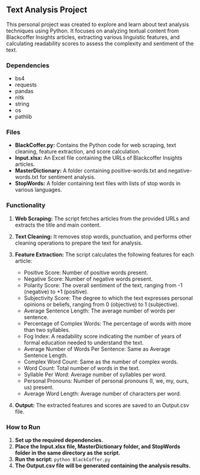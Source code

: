 ## Text Analysis Project

This personal project was created to explore and learn about text analysis techniques using Python. It focuses on analyzing textual content from Blackcoffer Insights articles, extracting various linguistic features, and calculating readability scores to assess the complexity and sentiment of the text.

### Dependencies

* bs4
* requests
* pandas
* nltk
* string
* os
* pathlib

### Files

* **BlackCoffer.py:** Contains the Python code for web scraping, text cleaning, feature extraction, and score calculation.
* **Input.xlsx:** An Excel file containing the URLs of Blackcoffer Insights articles.
* **MasterDictionary:** A folder containing positive-words.txt and negative-words.txt for sentiment analysis.
* **StopWords:** A folder containing text files with lists of stop words in various languages.

### Functionality

1. **Web Scraping:** The script fetches articles from the provided URLs and extracts the title and main content.
2. **Text Cleaning:** It removes stop words, punctuation, and performs other cleaning operations to prepare the text for analysis.
3. **Feature Extraction:** The script calculates the following features for each article:
    * Positive Score: Number of positive words present.
    * Negative Score: Number of negative words present.
    * Polarity Score: The overall sentiment of the text, ranging from -1 (negative) to +1 (positive).
    * Subjectivity Score: The degree to which the text expresses personal opinions or beliefs, ranging from 0 (objective) to 1 (subjective).
    * Average Sentence Length: The average number of words per sentence.
    * Percentage of Complex Words: The percentage of words with more than two syllables.
    * Fog Index: A readability score indicating the number of years of formal education needed to understand the text.
    * Average Number of Words Per Sentence:  Same as Average Sentence Length.
    * Complex Word Count:  Same as the number of complex words.
    * Word Count: Total number of words in the text.
    * Syllable Per Word: Average number of syllables per word. 
    * Personal Pronouns: Number of personal pronouns (I, we, my, ours, us) present. 
    * Average Word Length:  Average number of characters per word.

4. **Output:** The extracted features and scores are saved to an Output.csv file.

### How to Run

1. **Set up the required dependencies.**
2. **Place the Input.xlsx file, MasterDictionary folder, and StopWords folder in the same directory as the script.**
3. **Run the script:** `python BlackCoffer.py`
4. **The Output.csv file will be generated containing the analysis results.**

